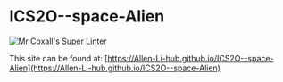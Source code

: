 # ICS2O--space-Alien

[![Mr Coxall's Super Linter](https://github.com/Allen-Li-hub/ICS2O--space-Alien/workflows/Mr%20Coxall's%20Super%20Linter/badge.svg)](https://github.com/Allen-Li-hub/ICS2O--space-Alien/actions/)

This site can be found at: [https://Allen-Li-hub.github.io/ICS2O--space-Alien](https://Allen-Li-hub.github.io/ICS2O--space-Alien)
